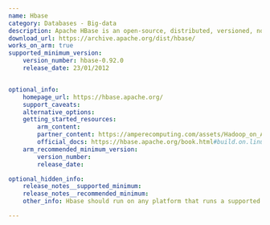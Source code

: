 ```yaml
---
name: Hbase
category: Databases - Big-data
description: Apache HBase is an open-source, distributed, versioned, non-relational database.
download_url: https://archive.apache.org/dist/hbase/
works_on_arm: true
supported_minimum_version:
    version_number: hbase-0.92.0
    release_date: 23/01/2012


optional_info:
    homepage_url: https://hbase.apache.org/
    support_caveats:
    alternative_options:
    getting_started_resources:
        arm_content:
        partner_content: https://amperecomputing.com/assets/Hadoop_on_Ampere_Arm_Processors_Ref_Architecture_0_75_20231024_f5784a93f6.pdf
        official_docs: https://hbase.apache.org/book.html#build.on.linux.aarch64
    arm_recommended_minimum_version:
        version_number:
        release_date:

optional_hidden_info:
    release_notes__supported_minimum:
    release_notes__recommended_minimum:
    other_info: Hbase should run on any platform that runs a supported version of Java, kindly refer [here](https://hbase.apache.org/book.html#build.on.linux.aarch64).

---
```

